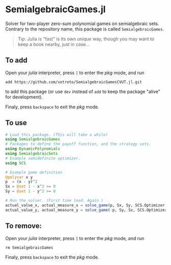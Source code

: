 # SemialgebraicGames.jl
Solver for two-player zero-sum polynomial games on semialgebraic sets.
Contrary to the repository name, this package is called `SemialgebraicGames`.

> Tip: Julia is "fast" is its own _unique_ way, though you may want to keep a book nearby, just in case...
## To add
Open your _julia_ interpreter, press `]` to enter the _pkg_ mode, and run
```
add https://github.com/votroto/SemialgebraicGamesCVUT.jl.git
```
to add this package (or use `dev` instead of `add` to keep the package "alive" for development).

Finaly, press `backspace` to exit the _pkg_ mode.

## To use
```julia
# Load this package. (This will take a while)
using SemialgebraicGames
# Packages to define the payoff function, and the strategy sets.
using DynamicPolynomials
using SemialgebraicSets
# Example semidefinite optimizer.
using SCS

# Example game definition
@polyvar x y
p  = (x - y)^2
Sx = @set 1 - x^2 >= 0
Sy = @set 1 - y^2 >= 0

# Run the solver. (First time load. Again.)
actual_value_x, actual_measure_x = solve_game(p, Sx, Sy, SCS.Optimizer)
actual_value_y, actual_measure_y = solve_game(-p, Sy, Sx, SCS.Optimizer, iteration=1)
```

## To remove:
Open your _julia_ interpreter, press `]` to enter the _pkg_ mode, and run
```
rm SemialgebraicGames
```
Finaly, press `backspace` to exit the _pkg_ mode.